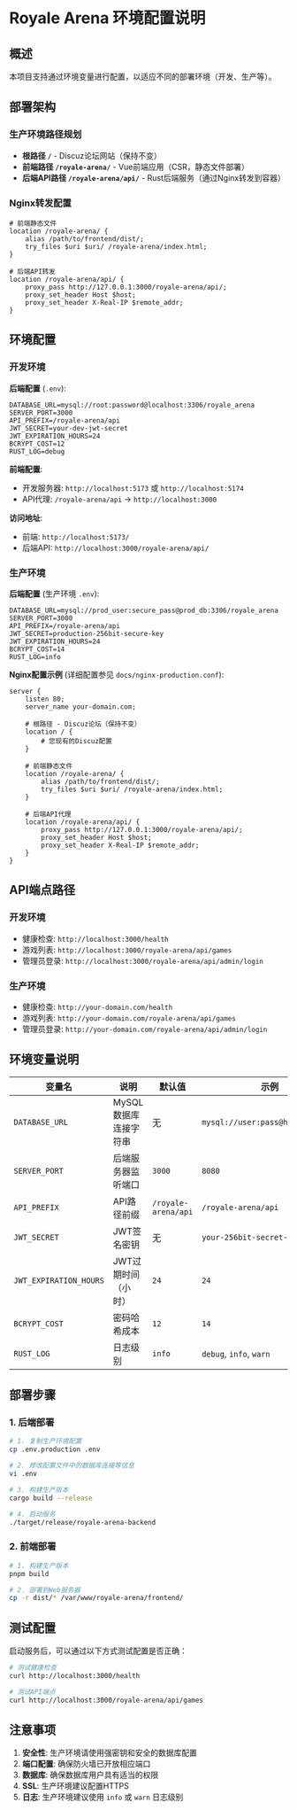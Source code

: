 # Royale Arena 环境配置说明

## 概述

本项目支持通过环境变量进行配置，以适应不同的部署环境（开发、生产等）。

## 部署架构

### 生产环境路径规划

- **根路径 `/`** - Discuz论坛网站（保持不变）
- **前端路径 `/royale-arena/`** - Vue前端应用（CSR，静态文件部署）
- **后端API路径 `/royale-arena/api/`** - Rust后端服务（通过Nginx转发到容器）

### Nginx转发配置

```nginx
# 前端静态文件
location /royale-arena/ {
    alias /path/to/frontend/dist/;
    try_files $uri $uri/ /royale-arena/index.html;
}

# 后端API转发
location /royale-arena/api/ {
    proxy_pass http://127.0.0.1:3000/royale-arena/api/;
    proxy_set_header Host $host;
    proxy_set_header X-Real-IP $remote_addr;
}
```

## 环境配置

### 开发环境

**后端配置** (`.env`):
```env
DATABASE_URL=mysql://root:password@localhost:3306/royale_arena
SERVER_PORT=3000
API_PREFIX=/royale-arena/api
JWT_SECRET=your-dev-jwt-secret
JWT_EXPIRATION_HOURS=24
BCRYPT_COST=12
RUST_LOG=debug
```

**前端配置**:
- 开发服务器: `http://localhost:5173` 或 `http://localhost:5174`
- API代理: `/royale-arena/api` -> `http://localhost:3000`

**访问地址**:
- 前端: `http://localhost:5173/`
- 后端API: `http://localhost:3000/royale-arena/api/`

### 生产环境

**后端配置** (生产环境 `.env`):
```env
DATABASE_URL=mysql://prod_user:secure_pass@prod_db:3306/royale_arena
SERVER_PORT=3000
API_PREFIX=/royale-arena/api
JWT_SECRET=production-256bit-secure-key
JWT_EXPIRATION_HOURS=24
BCRYPT_COST=14
RUST_LOG=info
```

**Nginx配置示例** (详细配置参见 `docs/nginx-production.conf`):
```nginx
server {
    listen 80;
    server_name your-domain.com;
    
    # 根路径 - Discuz论坛（保持不变）
    location / {
        # 您现有的Discuz配置
    }
    
    # 前端静态文件
    location /royale-arena/ {
        alias /path/to/frontend/dist/;
        try_files $uri $uri/ /royale-arena/index.html;
    }
    
    # 后端API代理
    location /royale-arena/api/ {
        proxy_pass http://127.0.0.1:3000/royale-arena/api/;
        proxy_set_header Host $host;
        proxy_set_header X-Real-IP $remote_addr;
    }
}
```

## API端点路径

### 开发环境
- 健康检查: `http://localhost:3000/health`
- 游戏列表: `http://localhost:3000/royale-arena/api/games`
- 管理员登录: `http://localhost:3000/royale-arena/api/admin/login`

### 生产环境
- 健康检查: `http://your-domain.com/health`
- 游戏列表: `http://your-domain.com/royale-arena/api/games`
- 管理员登录: `http://your-domain.com/royale-arena/api/admin/login`

## 环境变量说明

| 变量名 | 说明 | 默认值 | 示例 |
|--------|------|--------|------|
| `DATABASE_URL` | MySQL数据库连接字符串 | 无 | `mysql://user:pass@host:3306/db` |
| `SERVER_PORT` | 后端服务器监听端口 | `3000` | `8080` |
| `API_PREFIX` | API路径前缀 | `/royale-arena/api` | `/royale-arena/api` |
| `JWT_SECRET` | JWT签名密钥 | 无 | `your-256bit-secret-key` |
| `JWT_EXPIRATION_HOURS` | JWT过期时间（小时） | `24` | `24` |
| `BCRYPT_COST` | 密码哈希成本 | `12` | `14` |
| `RUST_LOG` | 日志级别 | `info` | `debug`, `info`, `warn` |

## 部署步骤

### 1. 后端部署

```bash
# 1. 复制生产环境配置
cp .env.production .env

# 2. 修改配置文件中的数据库连接等信息
vi .env

# 3. 构建生产版本
cargo build --release

# 4. 启动服务
./target/release/royale-arena-backend
```

### 2. 前端部署

```bash
# 1. 构建生产版本
pnpm build

# 2. 部署到Web服务器
cp -r dist/* /var/www/royale-arena/frontend/
```

## 测试配置

启动服务后，可以通过以下方式测试配置是否正确：

```bash
# 测试健康检查
curl http://localhost:3000/health

# 测试API端点
curl http://localhost:3000/royale-arena/api/games
```

## 注意事项

1. **安全性**: 生产环境请使用强密钥和安全的数据库配置
2. **端口配置**: 确保防火墙已开放相应端口
3. **数据库**: 确保数据库用户具有适当的权限
4. **SSL**: 生产环境建议配置HTTPS
5. **日志**: 生产环境建议使用 `info` 或 `warn` 日志级别
